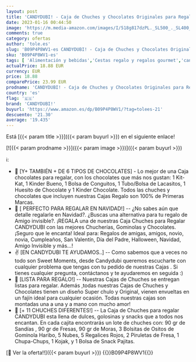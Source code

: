 ```yaml
---
layout: post
title: 'CANDYDUBI! - Caja de Chuches y Chocolates Originales para Regalar | Perfecta para hacer un Regalo de Amigo Invisible o un Regalo de Chuches para Navidad | Con más de 0 9 kg de Dulces  Chocolatinas y Golosinas'
date: 2023-01-16 00:44:50
image: 'https://m.media-amazon.com/images/I/518g817dzPL._SL500_._SL400_.jpg'
comments: true
category: ofertas
author: 'tole.es'
slug: 'B09P4P8WV1-es CANDYDUBI! - Caja de Chuches y Chocolates Originales para...'
sku: 'B09P4P8WV1-es'
tags: [ 'Alimentación y bebidas','Cestas regalo y regalos gourmet','candydubi!','navidad','🇪🇸', ]
actualPrice: 18.88 EUR
currency: EUR
price: 18.88
comparePrice: 23.99 EUR
prodname: 'CANDYDUBI! - Caja de Chuches y Chocolates Originales para Regalar | Perfecta para hacer un Regalo de Amigo Invisible o un Regalo de Chuches para Navidad | Con más de 0 9 kg de Dulces  Chocolatinas y Golosinas'
country: 'es'
flag: '🇪🇸'
brand: 'CANDYDUBI!'
buyurl: 'https://www.amazon.es/dp/B09P4P8WV1/?tag=tolees-21'
descuento: '21.30'
average: '19.435'
---
```


Está [{{< param title >}}]({{< param buyurl >}}) en el siguiente enlace!

[![{{< param prodname >}}]({{< param image >}})]({{< param buyurl >}})

ℹ️:

- 🍫 [Y+ TAMBIÉN + DE 6 TIPOS DE CHOCOLATES] - Lo mejor de una Caja chocolates para regalar, con los chocolates que más nos gustan: 1 Kit-Kat, 1 Kinder Bueno, 1 Bolsa de Conguitos, 1 Tubo/Bolsa de Lacasitos, 1 Huesito de Chocolate y 1 Kinder Chocolate. Todos las chuches y chocolates que incluyen nuestras Cajas Regalo son 100% de Primeras Marcas.
- 🎄 [ PERFECTO PARA REGALAR EN NAVIDAD!] -- ¿No sabes aún que detalle regalarle en Navidad?. ¿Buscas una alternativa para tu regalo de Amigo invisible?. ¡REGALA una de nuestras Caja Chuches para Regalar CANDYDUBI con las mejores Chucherías, Gominolas y Chocolates. ¡Seguro que le encanta! Ideal para: Regalos de amigas, amigos, novio, novia, Cumpleaños, San Valentín, Día del Padre, Halloween, Navidad, Amigo Invisible y más...!
- ✌️ [EN CANDYDUBI TE AYUDAMOS..] -- Como sabemos que a veces no todo son Sweet Moments, desde Candydubi queremos escucharte con cualquier problema que tengas con tu pedido de nuestras Cajas . Si tienes cualquier pregunta, contáctanos y te ayudaremos en seguida :)
- 🎁 [LISTA PARA REGALO!] -- Nuestras Cajas de Chuches se entregan listas para regalar. Además ,todas nuestras Cajas de Chuches y Chocolates tienen un diseño Super chulo y Original, vienen envueltas en un fajín ideal para cualquier ocasión. Todas nuestras cajas son montadas una a una y a mano con mucho amor!
- 🍭 [+ 11 CHUCHES DIFERENTES!] -- La Caja de Chuches para regalar CANDYDUBI esta llena de dulces, golosinas y snacks que a todos nos encantan. En cada cajita encontrarás un lote de chuches con: 90 gr de Sandías , 90 gr de Fresas, 90 gr de Moras, 3 Bolsitas de Ositos de Gominola Haribo, 5 Nubes, 5 Regalices Rojos, 2 Piruletas de Fresa, 1 Chupa-Chups, 1 Kojak, y 1 Bolsa de Snack Pajitas.

[🛒 Ver la oferta!!]({{< param buyurl >}})
{{<world>}}B09P4P8WV1{{</world>}}
